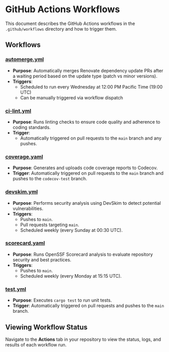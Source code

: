 # GitHub Actions Workflows

This document describes the GitHub Actions workflows in the `.github/workflows` directory and how to trigger them.

## Workflows

### [automerge.yml](automerge.yml)
- **Purpose**: Automatically merges Renovate dependency update PRs after a waiting period based on the update type (patch vs minor versions).
- **Triggers**:
  - Scheduled to run every Wednesday at 12:00 PM Pacific Time (19:00 UTC)
  - Can be manually triggered via workflow dispatch


### [ci-lint.yml](ci-lint.yml)
- **Purpose**: Runs linting checks to ensure code quality and adherence to coding standards.
- **Trigger**: 
  - Automatically triggered on pull requests to the `main` branch and any pushes.

### [coverage.yaml](coverage.yaml)
- **Purpose**: Generates and uploads code coverage reports to Codecov.
- **Trigger**: Automatically triggered on pull requests to the `main` branch and pushes to the `codecov-test` branch.

### [devskim.yml](devskim.yml)
- **Purpose**: Performs security analysis using DevSkim to detect potential vulnerabilities.
- **Triggers**:
  - Pushes to `main`.
  - Pull requests targeting `main`.
  - Scheduled weekly (every Sunday at 00:30 UTC).

### [scorecard.yaml](scorecard.yaml)
- **Purpose**: Runs OpenSSF Scorecard analysis to evaluate repository security and best practices.
- **Triggers**:
  - Pushes to `main`.
  - Scheduled weekly (every Monday at 15:15 UTC).

### [test.yml](test.yml)
- **Purpose**: Executes `cargo test` to run unit tests.
- **Trigger**: Automatically triggered on pull requests and pushes to the `main` branch.


## Viewing Workflow Status

Navigate to the **Actions** tab in your repository to view the status, logs, and results of each workflow run.